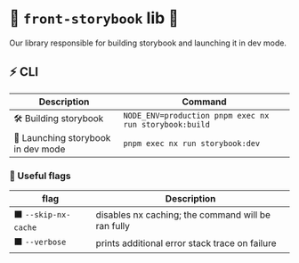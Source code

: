 # 🧩 `front-storybook` lib 🧩

Our library responsible for building storybook and launching it in dev mode.

## ⚡ CLI

|                 Description                           |           Command                                                     |
| ------------------------------------------------ | --------------------------------------------------------------------- |
| 🛠️ Building storybook |`NODE_ENV=production pnpm exec nx run storybook:build`|
| 🎁 Launching storybook in dev mode |`pnpm exec nx run storybook:dev`|

### 🔶 Useful flags

| flag                                           | Description                                                               |
| ------------------------------------------------ | --------------------------------------------------------------------- |
| ⬛  `--skip-nx-cache`  | disables nx caching; the command will be ran fully |
| ⬛  `--verbose`  | prints additional error stack trace on failure
